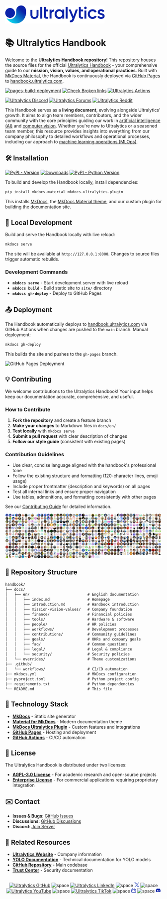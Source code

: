 <a href="https://www.ultralytics.com/"><img src="https://raw.githubusercontent.com/ultralytics/assets/main/logo/Ultralytics_Logotype_Original.svg" width="320" alt="Ultralytics logo"></a>

# 📚 Ultralytics Handbook

Welcome to the **Ultralytics Handbook repository**! This repository houses the source files for the official [Ultralytics Handbook](https://handbook.ultralytics.com/) - your comprehensive guide to our **mission, vision, values, and operational practices**. Built with [MkDocs Material](https://squidfunk.github.io/mkdocs-material/), the Handbook is continuously deployed via [GitHub Pages](https://pages.github.com/) to [handbook.ultralytics.com](https://handbook.ultralytics.com/).

[![pages-build-deployment](https://github.com/ultralytics/handbook/actions/workflows/pages/pages-build-deployment/badge.svg)](https://github.com/ultralytics/handbook/actions/workflows/pages/pages-build-deployment)
[![Check Broken links](https://github.com/ultralytics/handbook/actions/workflows/links.yml/badge.svg)](https://github.com/ultralytics/handbook/actions/workflows/links.yml)
[![Ultralytics Actions](https://github.com/ultralytics/handbook/actions/workflows/format.yml/badge.svg)](https://github.com/ultralytics/handbook/actions/workflows/format.yml)

[![Ultralytics Discord](https://img.shields.io/discord/1089800235347353640?logo=discord&logoColor=white&label=Discord&color=blue)](https://discord.com/invite/ultralytics)
[![Ultralytics Forums](https://img.shields.io/discourse/users?server=https%3A%2F%2Fcommunity.ultralytics.com&logo=discourse&label=Forums&color=blue)](https://community.ultralytics.com/)
[![Ultralytics Reddit](https://img.shields.io/reddit/subreddit-subscribers/ultralytics?style=flat&logo=reddit&logoColor=white&label=Reddit&color=blue)](https://reddit.com/r/ultralytics)

This Handbook serves as a **living document**, evolving alongside Ultralytics' growth. It aims to align team members, contributors, and the wider community with the core principles guiding our work in [artificial intelligence (AI)](https://www.ultralytics.com/glossary/artificial-intelligence-ai) and [computer vision](https://www.ultralytics.com/glossary/computer-vision-cv). Whether you're new to Ultralytics or a seasoned team member, this resource provides insights into everything from our company philosophy to detailed workflows and operational processes, including our approach to [machine learning operations (MLOps)](https://www.ultralytics.com/glossary/machine-learning-operations-mlops).

## 🛠️ Installation

[![PyPI - Version](https://img.shields.io/pypi/v/ultralytics?logo=pypi&logoColor=white)](https://pypi.org/project/ultralytics/)
[![Downloads](https://static.pepy.tech/badge/ultralytics)](https://clickpy.clickhouse.com/dashboard/ultralytics)
[![PyPI - Python Version](https://img.shields.io/pypi/pyversions/ultralytics?logo=python&logoColor=gold)](https://pypi.org/project/ultralytics/)

To build and develop the Handbook locally, install dependencies:

```bash
pip install mkdocs-material mkdocs-ultralytics-plugin
```

This installs [MkDocs](https://www.mkdocs.org/), the [MkDocs Material theme](https://squidfunk.github.io/mkdocs-material/), and our custom plugin for building the documentation site.

## 🚀 Local Development

Build and serve the Handbook locally with live reload:

```bash
mkdocs serve
```

The site will be available at `http://127.0.0.1:8000`. Changes to source files trigger automatic rebuilds.

### Development Commands

- **`mkdocs serve`** - Start development server with live reload
- **`mkdocs build`** - Build static site to `site/` directory
- **`mkdocs gh-deploy`** - Deploy to GitHub Pages

## 📤 Deployment

The Handbook automatically deploys to [handbook.ultralytics.com](https://handbook.ultralytics.com/) via GitHub Actions when changes are pushed to the `main` branch. Manual deployment:

```bash
mkdocs gh-deploy
```

This builds the site and pushes to the `gh-pages` branch.

![GitHub Pages Deployment](https://user-images.githubusercontent.com/26833433/210150206-9e86dcd7-10af-43e4-9eb2-9518b3799eac.png)

## 💡 Contributing

We welcome contributions to the Ultralytics Handbook! Your input helps keep our documentation accurate, comprehensive, and useful.

### How to Contribute

1. **Fork the repository** and create a feature branch
2. **Make your changes** to Markdown files in `docs/en/`
3. **Test locally** with `mkdocs serve`
4. **Submit a pull request** with clear description of changes
5. **Follow our style guide** (consistent with existing pages)

### Contribution Guidelines

- Use clear, concise language aligned with the handbook's professional tone
- Follow the existing structure and formatting (120-character lines, emoji usage)
- Include proper frontmatter (description and keywords) on all pages
- Test all internal links and ensure proper navigation
- Use tables, admonitions, and formatting consistently with other pages

See our [Contributing Guide](https://docs.ultralytics.com/help/contributing/) for detailed information.

[![Ultralytics open-source contributors](https://raw.githubusercontent.com/ultralytics/assets/main/im/image-contributors.png)](https://github.com/ultralytics/ultralytics/graphs/contributors)

## 📂 Repository Structure

```
handbook/
├── docs/
│   ├── en/                          # English documentation
│   │   ├── index.md                 # Homepage
│   │   ├── introduction.md          # Handbook introduction
│   │   ├── mission-vision-values/   # Company foundation
│   │   ├── finance/                 # Financial policies
│   │   ├── tools/                   # Hardware & software
│   │   ├── people/                  # HR policies
│   │   ├── workflows/               # Development processes
│   │   ├── contributions/           # Community guidelines
│   │   ├── goals/                   # OKRs and company goals
│   │   ├── faq/                     # Common questions
│   │   ├── legal/                   # Legal & compliance
│   │   └── security/                # Security policies
│   └── overrides/                   # Theme customizations
├── .github/
│   └── workflows/                   # CI/CD automation
├── mkdocs.yml                       # MkDocs configuration
├── pyproject.toml                   # Python project config
├── requirements.txt                 # Python dependencies
└── README.md                        # This file
```

## 🧰 Technology Stack

- **[MkDocs](https://www.mkdocs.org/)** - Static site generator
- **[Material for MkDocs](https://squidfunk.github.io/mkdocs-material/)** - Modern documentation theme
- **[MkDocs Ultralytics Plugin](https://github.com/ultralytics/mkdocs-ultralytics-plugin)** - Custom features and integrations
- **[GitHub Pages](https://pages.github.com/)** - Hosting and deployment
- **[GitHub Actions](https://github.com/features/actions)** - CI/CD automation

## 📜 License

The Ultralytics Handbook is distributed under two licenses:

- **[AGPL-3.0 License](https://github.com/ultralytics/handbook/blob/main/LICENSE)** - For academic research and open-source projects
- **[Enterprise License](https://www.ultralytics.com/license)** - For commercial applications requiring proprietary integration

## ✉️ Contact

- **Issues & Bugs**: [GitHub Issues](https://github.com/ultralytics/handbook/issues)
- **Discussions**: [GitHub Discussions](https://github.com/ultralytics/handbook/discussions)
- **Discord**: [Join Server](https://discord.com/invite/ultralytics)

## 🔗 Related Resources

- **[Ultralytics Website](https://www.ultralytics.com/)** - Company information
- **[YOLO Documentation](https://docs.ultralytics.com/)** - Technical documentation for YOLO models
- **[GitHub Repository](https://github.com/ultralytics/ultralytics)** - Main codebase
- **[Trust Center](https://trust.ultralytics.com/)** - Security documentation

<br>
<div align="center">
  <a href="https://github.com/ultralytics"><img src="https://github.com/ultralytics/assets/raw/main/social/logo-social-github.png" width="3%" alt="Ultralytics GitHub"></a>
  <img src="https://github.com/ultralytics/assets/raw/main/social/logo-transparent.png" width="3%" alt="space">
  <a href="https://www.linkedin.com/company/ultralytics/"><img src="https://github.com/ultralytics/assets/raw/main/social/logo-social-linkedin.png" width="3%" alt="Ultralytics LinkedIn"></a>
  <img src="https://github.com/ultralytics/assets/raw/main/social/logo-transparent.png" width="3%" alt="space">
  <a href="https://twitter.com/ultralytics"><img src="https://github.com/ultralytics/assets/raw/main/social/logo-social-twitter.png" width="3%" alt="Ultralytics Twitter"></a>
  <img src="https://github.com/ultralytics/assets/raw/main/social/logo-transparent.png" width="3%" alt="space">
  <a href="https://youtube.com/ultralytics?sub_confirmation=1"><img src="https://github.com/ultralytics/assets/raw/main/social/logo-social-youtube.png" width="3%" alt="Ultralytics YouTube"></a>
  <img src="https://github.com/ultralytics/assets/raw/main/social/logo-transparent.png" width="3%" alt="space">
  <a href="https://www.tiktok.com/@ultralytics"><img src="https://github.com/ultralytics/assets/raw/main/social/logo-social-tiktok.png" width="3%" alt="Ultralytics TikTok"></a>
  <img src="https://github.com/ultralytics/assets/raw/main/social/logo-transparent.png" width="3%" alt="space">
  <a href="https://ultralytics.com/bilibili"><img src="https://github.com/ultralytics/assets/raw/main/social/logo-social-bilibili.png" width="3%" alt="Ultralytics BiliBili"></a>
  <img src="https://github.com/ultralytics/assets/raw/main/social/logo-transparent.png" width="3%" alt="space">
  <a href="https://discord.com/invite/ultralytics"><img src="https://github.com/ultralytics/assets/raw/main/social/logo-social-discord.png" width="3%" alt="Ultralytics Discord"></a>
</div>
